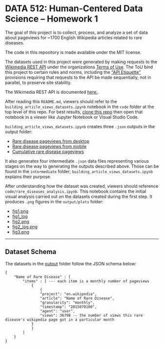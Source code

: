 # DATA 512: Human-Centered Data Science – Homework 1

The goal of this project is to collect, process, and analyze a set of data about pageviews for ~1700 English Wikipedia articles related to rare diseases.

The code in this repository is made available under the MIT license. 

The datasets used in this project were generated by making requests to the [Wikimedia REST API](https://doc.wikimedia.org/generated-data-platform/aqs/analytics-api/reference/page-views.html) under the organizations [Terms of Use](https://foundation.wikimedia.org/wiki/Policy:Terms_of_Use). The ToU bind this project to certain rules and norms, including the ["API Etiquette"](https://www.mediawiki.org/wiki/API:Etiquette) provisions requiring that requests to the API be made sequentially, not in parallel, to preserve site stability.

The Wikimedia REST API is documented [here.](https://doc.wikimedia.org/generated-data-platform/aqs/analytics-api/reference/page-views.html).

After reading this `README.md`, viewers should refer to the `building_article_views_datasets.ipynb` notebook in the `code` folder at the top level of this repo. For best results, [clone this repo](https://docs.github.com/en/repositories/creating-and-managing-repositories/cloning-a-repository) then open that notebook in a viewer like Jupyter Notebook or Visual Studio Code.

`building_article_views_datasets.ipynb` creates three `.json` outputs in the output folder:
- [Rare disease pageviews from desktop](output/rare-disease_monthly_desktop_201507-202409.json)
- [Rare disease pageviews from mobile](output/rare-disease_monthly_mobile_201507-202409.json)
- [Cumulative rare disease pageviews](output/rare-disease_monthly_cumulative_201507-202409.json)

It also generates four intermediate `.json` data files representing various stages on the way to generating the outputs described above. Those can be found in the `intermediate` folder; `building_article_views_datasets.ipynb` explains their purpose.

After understanding how the dataset was created, viewers should reference `code/rare_diseases_analysis.ipynb`. This notebook contains the initial visual analysis carried out on the datasets created during the first step. It produces `.png` figures in the `output/plots` folder:
- [fig1.png](output/plots/fig1.png)
- [fig1_log](output/plots/fig1_log.png)
- [fig2.png](output/plots/fig2.png)
- [fig2_log.png](output/plots/fig2_log.png)
- [fig3.png](output/plots/fig3.png)

---

## Dataset Schema

The datasets in the [output](output) folder follow the JSON schema below:

```
{
    "Name of Rare Disease" : {
        "items" : [ --- each item is a monthly number of pageviews
            {
                {
                "project": "en.wikipedia",
                "article": "Name of Rare Disease",
                "granularity": "monthly",
                "timestamp": "2015070100",
                "agent": "user",
                "views": 36798 -- the number of views this rare disease's wikipedia page got in a particular month
            }
            }
        ]
    }
}
```